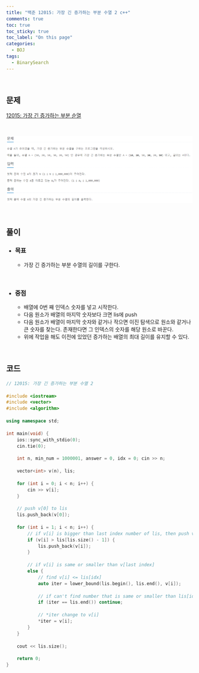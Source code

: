 ```yaml
---
title: "백준 12015: 가장 긴 증가하는 부분 수열 2 c++"
comments: true
toc: true
toc_sticky: true
toc_label: "On this page"
categories:
  - BOJ
tags:
  - BinarySearch
---
```


<br>

## **문제**

[12015: 가장 긴 증가하는 부분 순열](https://www.acmicpc.net/problem/12015)

<br>

![](https://github.com/ljh37694/ljh37694.github.io/blob/main/_captures/Baekjoon12015.PNG?raw=true)

<br>

## **풀이**
* ### **목표**
  * 가장 긴 증가하는 부분 수열의 길이를 구한다.

<br>

* ### **중점**
  * 배열에 0번 째 인덱스 숫자를 넣고 시작한다.
  * 다음 원소가 배열의 마지막 숫자보다 크면 lis에 push
  * 다음 원소가 배열이 마지막 숫자와 같거나 작으면 이진 탐색으로 원소와 같거나 큰 숫자를 찾는다. 존재한다면 그 인덱스의 숫자를 해당 원소로 바꾼다.
  * 위에 작업을 해도 이전에 있었던 증가하는 배열의 최대 길이를 유지할 수 있다.

<br>

## **코드**
``` c++
// 12015: 가장 긴 증가하는 부분 수열 2

#include <iostream>
#include <vector>
#include <algorithm>

using namespace std;

int main(void) {
	ios::sync_with_stdio(0);
	cin.tie(0);

	int n, min_num = 1000001, answer = 0, idx = 0; cin >> n;

	vector<int> v(n), lis;

	for (int i = 0; i < n; i++) {
		cin >> v[i];
	}

	// push v[0] to lis
	lis.push_back(v[0]);

	for (int i = 1; i < n; i++) {
		// if v[i] is bigger than last index number of lis, then push v[i] to lis
		if (v[i] > lis[lis.size() - 1]) {
			lis.push_back(v[i]);
		}

		// if v[i] is same or smaller than v[last index]
		else {
			// find v[i] <= lis[idx]
			auto iter = lower_bound(lis.begin(), lis.end(), v[i]);

			// if can't find number that is same or smaller than lis[idx], continue
			if (iter == lis.end()) continue;

			// *iter change to v[i]
			*iter = v[i];
		}
	}

	cout << lis.size();

	return 0;
}
```
